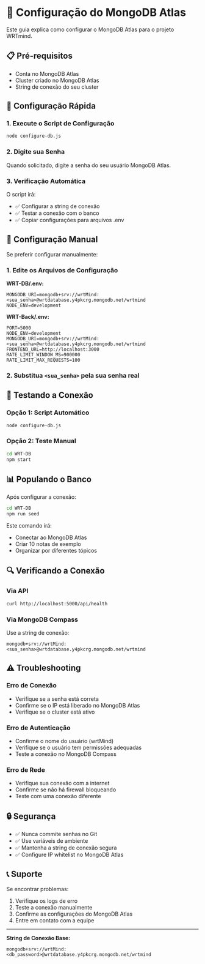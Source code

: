 # 🔐 Configuração do MongoDB Atlas

Este guia explica como configurar o MongoDB Atlas para o projeto WRTmind.

## 📋 Pré-requisitos

- Conta no MongoDB Atlas
- Cluster criado no MongoDB Atlas
- String de conexão do seu cluster

## 🚀 Configuração Rápida

### 1. Execute o Script de Configuração

```bash
node configure-db.js
```

### 2. Digite sua Senha

Quando solicitado, digite a senha do seu usuário MongoDB Atlas.

### 3. Verificação Automática

O script irá:
- ✅ Configurar a string de conexão
- ✅ Testar a conexão com o banco
- ✅ Copiar configurações para arquivos .env

## 🔧 Configuração Manual

Se preferir configurar manualmente:

### 1. Edite os Arquivos de Configuração

**WRT-DB/.env:**
```env
MONGODB_URI=mongodb+srv://wrtMind:<sua_senha>@wrtdatabase.y4pkcrg.mongodb.net/wrtmind
NODE_ENV=development
```

**WRT-Back/.env:**
```env
PORT=5000
NODE_ENV=development
MONGODB_URI=mongodb+srv://wrtMind:<sua_senha>@wrtdatabase.y4pkcrg.mongodb.net/wrtmind
FRONTEND_URL=http://localhost:3000
RATE_LIMIT_WINDOW_MS=900000
RATE_LIMIT_MAX_REQUESTS=100
```

### 2. Substitua `<sua_senha>` pela sua senha real

## 🧪 Testando a Conexão

### Opção 1: Script Automático
```bash
node configure-db.js
```

### Opção 2: Teste Manual
```bash
cd WRT-DB
npm start
```

## 📊 Populando o Banco

Após configurar a conexão:

```bash
cd WRT-DB
npm run seed
```

Este comando irá:
- Conectar ao MongoDB Atlas
- Criar 10 notas de exemplo
- Organizar por diferentes tópicos

## 🔍 Verificando a Conexão

### Via API
```bash
curl http://localhost:5000/api/health
```

### Via MongoDB Compass
Use a string de conexão:
```
mongodb+srv://wrtMind:<sua_senha>@wrtdatabase.y4pkcrg.mongodb.net/wrtmind
```

## ⚠️ Troubleshooting

### Erro de Conexão
- Verifique se a senha está correta
- Confirme se o IP está liberado no MongoDB Atlas
- Verifique se o cluster está ativo

### Erro de Autenticação
- Confirme o nome do usuário (wrtMind)
- Verifique se o usuário tem permissões adequadas
- Teste a conexão no MongoDB Compass

### Erro de Rede
- Verifique sua conexão com a internet
- Confirme se não há firewall bloqueando
- Teste com uma conexão diferente

## 🔒 Segurança

- ✅ Nunca commite senhas no Git
- ✅ Use variáveis de ambiente
- ✅ Mantenha a string de conexão segura
- ✅ Configure IP whitelist no MongoDB Atlas

## 📞 Suporte

Se encontrar problemas:

1. Verifique os logs de erro
2. Teste a conexão manualmente
3. Confirme as configurações do MongoDB Atlas
4. Entre em contato com a equipe

---

**String de Conexão Base:**
```
mongodb+srv://wrtMind:<db_password>@wrtdatabase.y4pkcrg.mongodb.net/wrtmind
``` 